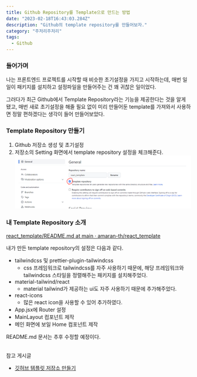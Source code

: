 ```yaml
---
title: Github Repository를 Template으로 만드는 방법
date: "2023-02-18T16:43:03.284Z"
description: "Github의 template repository를 만들어보자."
category: "주저리주저리"
tags:
  - Github
---
```


### 들어가며

나는 프론트엔드 프로젝트를 시작할 때 비슷한 초기설정을 가지고 시작하는데, 매번 일일이 패키지를 설치하고 설정파일을 만들어주는 건 꽤 귀찮은 일이었다.

그러다가 최근 Github에서 Template Repository라는 기능을 제공한다는 것을 알게 됐고, 매번 새로 초기설정을 해줄 필요 없이 미리 만들어둔 template를 가져와서 사용하면 정말 편하겠다는 생각이 들어 만들어보았다.

### Template Repository 만들기

1. Github 저장소 생성 및 초기설정
2. 저장소의 Setting 화면에서 template repository 설정을 체크해준다.
   ![image.png](./setting.png)

### 내 Template Repository 소개

[react_template/README.md at main · amaran-th/react_template](https://github.com/amaran-th/react_template/blob/main/README.md)

내가 만든 template repository의 설정은 다음과 같다.

- tailwindcss 및 prettier-plugin-tailwindcss
  - css 프레임워크로 tailwindcss를 자주 사용하기 때문에, 해당 프레임워크와 tailwindcss 스타일을 정렬해주는 패키지를 설치해주었다.
- material-tailwind/react
  - material tailwind가 제공하는 ui도 자주 사용하기 때문에 추가해주었다.
- react-icons
  - 많은 react icon을 사용할 수 있어 추가하였다.
- App.jsx에 Router 설정
- MainLayout 컴포넌트 제작
- 메인 화면에 보일 Home 컴포넌트 제작

README.md 문서는 추후 수정할 예정이다.
<br/>
<br/>

<nav> 참고 게시글

- [깃허브 템플릿 저장소 만들기](https://chinsun9.github.io/2021/07/17/github-template-repo/)
</nav>
